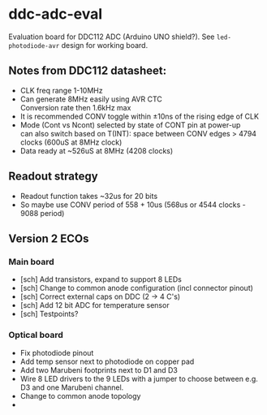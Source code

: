 # ddc-adc-eval

Evaluation board for DDC112 ADC (Arduino UNO shield?).
See `led-photodiode-avr` design for working board.

## Notes from DDC112 datasheet:

* CLK freq range 1-10MHz
* Can generate 8MHz easily using AVR CTC
  <br>Conversion rate then 1.6kHz max
* It is recommended CONV toggle within ±10ns of the rising edge of CLK
* Mode (Cont vs Ncont) selected by state of CONT pin at power-up
  <br>can also switch based on T(INT): space between CONV edges > 4794 clocks
  (600uS at 8MHz clock)
* Data ready at ~526uS at 8MHz (4208 clocks)

## Readout strategy

* Readout function takes ~32us for 20 bits
* So maybe use CONV period of 558 + 10us (568us or 4544 clocks - 9088 period)

## Version 2 ECOs

### Main board

* [sch] Add transistors, expand to support 8 LEDs
* [sch] Change to common anode configuration (incl connector pinout)
* [sch] Correct external caps on DDC (2 -> 4 C's)
* [sch] Add 12 bit ADC for temperature sensor
* [sch] Testpoints?

### Optical board

* Fix photodiode pinout
* Add temp sensor next to photodiode on copper pad
* Add two Marubeni footprints next to D1 and D3
* Wire 8 LED drivers to the 9 LEDs with a jumper to choose between e.g. D3 and one Marubeni channel.
* Change to common anode topology
* 
